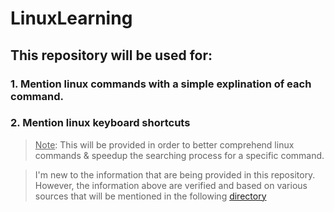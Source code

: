 # LinuxLearning

## This repository will be used for:

### 1. Mention linux commands with a simple explination of each command.

### 2. Mention linux keyboard shortcuts 

> <ins>Note</ins>: This will be provided in order to better comprehend linux commands & speedup the searching process for a specific command. 

> I'm new to the information that are being provided in this repository. However, the information above are verified and based on various sources that will be mentioned in the following [directory]()



